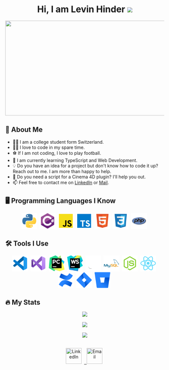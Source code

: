 <h1 align="center">Hi, I am Levin Hinder <img src="https://media.giphy.com/media/hvRJCLFzcasrR4ia7z/giphy.gif" width="30"></h1>

<p align="center"><img src="https://media.giphy.com/media/dWesBcTLavkZuG35MI/giphy.gif" width="600" height="300"/></p>

## 👻 About Me
- 👨‍🎓 I am a college student form Switzerland.
- 👨‍💻 I love to code in my spare time.
- ⚽️ If I am not coding, I love to play football.
- 🌱 I am currently learning TypeScript and Web Development.
- 💡 Do you have an idea for a project but don't know how to code it up? Reach out to me. I am more than happy to help.
- 🔌 Do you need a script for a Cinema 4D plugin? I'll help you out.
- 📫 Feel free to contact me on <a href="https://www.linkedin.com/in/levin-hinder-0584151b8/">LinkedIn</a> or <a href="mailto:levin.hinder.code@gmail.com">Mail</a>.

## 🖥 Programming Languages I Know
<p align="center">
  <img src="https://github.com/LevinHinder/LevinHinder/blob/main/icons/python.svg" title="Python" width="50" height="50"/>&nbsp;
  <img src="https://github.com/LevinHinder/LevinHinder/blob/main/icons/csharp.svg" title="C#" width="50" height="50"/>&nbsp;
  <img src="https://github.com/LevinHinder/LevinHinder/blob/main/icons/javascript.svg" title="JavaScript" width="50" height="50"/>&nbsp;
  <img src="https://github.com/LevinHinder/LevinHinder/blob/main/icons/typescript.svg" title="TypeScript" width="50" height="50"/>&nbsp;
  <img src="https://github.com/LevinHinder/LevinHinder/blob/main/icons/html.svg" title="HTML" width="50" height="50"/>&nbsp;
  <img src="https://github.com/LevinHinder/LevinHinder/blob/main/icons/css.svg" title="CSS" width="50" height="50"/>&nbsp;
  <img src="https://github.com/LevinHinder/LevinHinder/blob/main/icons/php.svg" title="PHP" width="50" height="50"/>&nbsp;
</p>

## 🛠 Tools I Use
<p align="center">
  <img src="https://github.com/LevinHinder/LevinHinder/blob/main/icons/vscode.svg" title="Visual Studio Code" width="50" height="50"/>&nbsp;
  <img src="https://github.com/LevinHinder/LevinHinder/blob/main/icons/visualstudio.svg" title="Visual Studio" width="50" height="50"/>&nbsp;
  <img src="https://github.com/LevinHinder/LevinHinder/blob/main/icons/pycharm.svg" title="PyCharm" width="50" height="50"/>&nbsp;
  <img src="https://github.com/LevinHinder/LevinHinder/blob/main/icons/webstorm.svg" title="WebStorm" width="50" height="50"/>&nbsp;
  <img src="https://github.com/LevinHinder/LevinHinder/blob/main/icons/github.svg" title="GitHub" width="50" height="50"/>&nbsp;
  <img src="https://github.com/LevinHinder/LevinHinder/blob/main/icons/mysql.svg" title="MySQL" width="50" height="50"/>&nbsp;
  <img src="https://github.com/LevinHinder/LevinHinder/blob/main/icons/nodejs.svg" title="Node.js" width="50" height="50"/>&nbsp;
  <img src="https://github.com/LevinHinder/LevinHinder/blob/main/icons/react.svg" title="React" width="50" height="50"/>&nbsp;
  <img src="https://github.com/LevinHinder/LevinHinder/blob/main/icons/confluence.svg" title="Confluence" width="50" height="50"/>&nbsp;
  <img src="https://github.com/LevinHinder/LevinHinder/blob/main/icons/jira.svg" title="Jira" width="50" height="50"/>&nbsp;
  <img src="https://github.com/LevinHinder/LevinHinder/blob/main/icons/bitbucket.svg" title="Bitbucket" width="50" height="50"/>&nbsp;
</p>


## 🔥 My Stats
<p align="center"><img src="https://github-readme-stats.vercel.app/api?username=LevinHinder&custom_title=My%20GitHub%20Stats&border_radius=10&border_color=c9cacc&show_icons=true&include_all_commits=true&title_color=ffffff&text_color=c9cacc&icon_color=1DDECB&bg_color=1E1E1E"/></p>
<p align="center"><img src="https://github-readme-stats.vercel.app/api/top-langs/?username=LevinHinder&layout=compact&border_radius=10&card_width=445&border_color=c9cacc&title_color=ffffff&text_color=c9cacc&bg_color=1E1E1E&custom_title=My%20Most%20Used%20Languages"/></p>
<p align="center"><img src="https://activity-graph.herokuapp.com/graph?username=LevinHinder&custom_title=My%20Contribution%20Graph&bg_color=1E1E1E&color=c9cacc&line=1DDECB&point=c9cacc&hide_border=false"/></p>



##
<p align="center">
  <a href="https://www.linkedin.com/in/levin-hinder-0584151b8/"><img src="https://cdn.icon-icons.com/icons2/99/PNG/512/linkedin_socialnetwork_17441.png" title="LinkedIn" width="50" height="50"/></a>&nbsp;
  <a href="<img src="https://cdn.icon-icons.com/icons2/1826/PNG/512/4202011emailgmaillogomailsocialsocialmedia-115677_115624.png" title="Email" width="50" height="50"/>&nbsp;
  <a href="mailto:levin.hinder.code@gmail.com"><img src="https://cdn.icon-icons.com/icons2/1826/PNG/512/4202011emailgmaillogomailsocialsocialmedia-115677_115624.png" title="Email" width="50" height="50"/></a>&nbsp;
</p>

